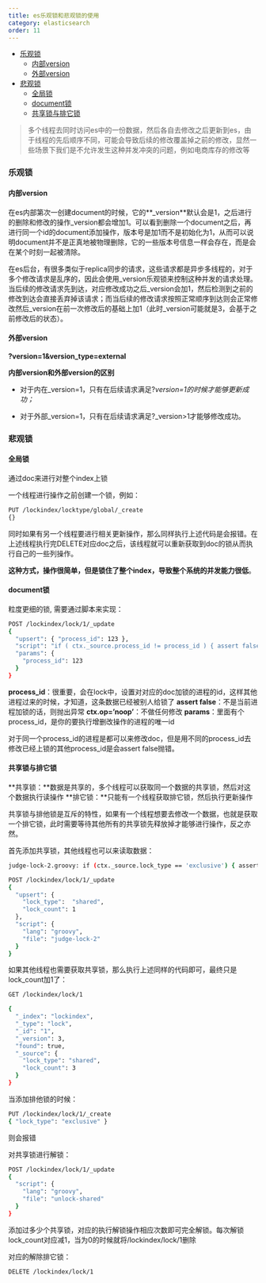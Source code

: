 ```yaml
---
title: es乐观锁和悲观锁的使用
category: elasticsearch
order: 11
---
```


<!-- TOC -->

- [乐观锁](#乐观锁)
  - [内部version](#内部version)
  - [外部version](#外部version)
- [悲观锁](#悲观锁)
  - [全局锁](#全局锁)
  - [document锁](#document锁)
  - [共享锁与排它锁](#共享锁与排它锁)

<!-- /TOC -->

> 多个线程去同时访问es中的一份数据，然后各自去修改之后更新到es，由于线程的先后顺序不同，可能会导致后续的修改覆盖掉之前的修改，显然一些场景下我们是不允许发生这种并发冲突的问题，例如电商库存的修改等



### 乐观锁

#### 内部version

在es内部第次一创建document的时候，它的**_version**默认会是1，之后进行的删除和修改的操作_version都会增加1。可以看到删除一个document之后，再进行同一个id的document添加操作，版本号是加1而不是初始化为1，从而可以说明document并不是正真地被物理删除，它的一些版本号信息一样会存在，而是会在某个时刻一起被清除。

在es后台，有很多类似于replica同步的请求，这些请求都是异步多线程的，对于多个修改请求是乱序的，因此会使用_version乐观锁来控制这种并发的请求处理。当后续的修改请求先到达，对应修改成功之后_version会加1，然后检测到之前的修改到达会直接丢弃掉该请求；而当后续的修改请求按照正常顺序到达则会正常修改然后_version在前一次修改后的基础上加1（此时_version可能就是3，会基于之前修改后的状态）。



#### 外部version

**?version=1&version_type=external**

**内部version和外部version的区别**

- 对于内在_version=1，只有在后续请求满足?_version=1的时候才能够更新成功；_

- 对于外部_version=1，只有在后续请求满足?_version>1才能够修改成功。



### 悲观锁

#### 全局锁

通过doc来进行对整个index上锁

一个线程进行操作之前创建一个锁，例如：

```bash
PUT /lockindex/locktype/global/_create
{}
```

同时如果有另一个线程要进行相关更新操作，那么同样执行上述代码是会报错。在上述线程执行完DELETE对应doc之后，该线程就可以重新获取到doc的锁从而执行自己的一些列操作。

**这种方式，操作很简单，但是锁住了整个index，导致整个系统的并发能力很低**。



#### document锁

粒度更细的锁, 需要通过脚本来实现：

```bash
POST /lockindex/lock/1/_update
{
  "upsert": { "process_id": 123 },
  "script": "if ( ctx._source.process_id != process_id ) { assert false }; ctx.op = 'noop';"
  "params": {
    "process_id": 123
  }
}
```

**process_id**：很重要，会在lock中，设置对对应的doc加锁的进程的id，这样其他进程过来的时候，才知道，这条数据已经被别人给锁了 
**assert false**：不是当前进程加锁的话，则抛出异常 
**ctx.op=’noop’**：不做任何修改 
**params**：里面有个process_id，是你的要执行增删改操作的进程的唯一id

对于同一个process_id的进程是都可以来修改doc，但是用不同的process_id去修改已经上锁的其他process_id是会assert false抛错。



#### 共享锁与排它锁

**共享锁：**数据是共享的，多个线程可以获取同一个数据的共享锁，然后对这个数据执行读操作 
**排它锁：**只能有一个线程获取排它锁，然后执行更新操作

共享锁与排他锁是互斥的特性，如果有一个线程想要去修改一个数据，也就是获取一个排它锁，此时需要等待其他所有的共享锁先释放掉才能够进行操作，反之亦然。

首先添加共享锁，其他线程也可以来读取数据：

```bash
judge-lock-2.groovy: if (ctx._source.lock_type == 'exclusive') { assert false }; ctx._source.lock_count++

POST /lockindex/lock/1/_update 
{
  "upsert": { 
    "lock_type":  "shared",
    "lock_count": 1
  },
  "script": {
    "lang": "groovy",
    "file": "judge-lock-2"
  }
}
```

如果其他线程也需要获取共享锁，那么执行上述同样的代码即可，最终只是lock_count加1了：

```bash
GET /lockindex/lock/1

{
  "_index": "lockindex",
  "_type": "lock",
  "_id": "1",
  "_version": 3,
  "found": true,
  "_source": {
    "lock_type": "shared",
    "lock_count": 3
  }
}
```

当添加排他锁的时候：

```bash
PUT /lockindex/lock/1/_create
{ "lock_type": "exclusive" }
```

则会报错

对共享锁进行解锁：

```bash
POST /lockindex/lock/1/_update
{
  "script": {
    "lang": "groovy",
    "file": "unlock-shared"
  }
}
```


添加过多少个共享锁，对应的执行解锁操作相应次数即可完全解锁。每次解锁lock_count对应减1，当为0的时候就将/lockindex/lock/1删除

对应的解除排它锁：

```bash
DELETE /lockindex/lock/1
```

